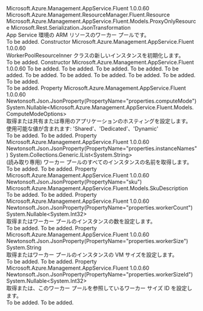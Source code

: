 <Type Name="WorkerPoolResourceInner" FullName="Microsoft.Azure.Management.AppService.Fluent.Models.WorkerPoolResourceInner">
  <TypeSignature Language="C#" Value="public class WorkerPoolResourceInner : Microsoft.Azure.Management.AppService.Fluent.Models.ProxyOnlyResource" />
  <TypeSignature Language="ILAsm" Value=".class public auto ansi beforefieldinit WorkerPoolResourceInner extends Microsoft.Azure.Management.AppService.Fluent.Models.ProxyOnlyResource" />
  <TypeSignature Language="DocId" Value="T:Microsoft.Azure.Management.AppService.Fluent.Models.WorkerPoolResourceInner" />
  <TypeSignature Language="VB.NET" Value="Public Class WorkerPoolResourceInner&#xA;Inherits ProxyOnlyResource" />
  <TypeSignature Language="F#" Value="type WorkerPoolResourceInner = class&#xA;    inherit ProxyOnlyResource" />
  <AssemblyInfo>
    <AssemblyName>Microsoft.Azure.Management.AppService.Fluent</AssemblyName>
    <AssemblyVersion>1.0.0.60</AssemblyVersion>
  </AssemblyInfo>
  <Base>
    <BaseTypeName>Microsoft.Azure.Management.ResourceManager.Fluent.Resource</BaseTypeName>
    <BaseTypeName FrameworkAlternate="azure-dotnet">Microsoft.Azure.Management.AppService.Fluent.Models.ProxyOnlyResource</BaseTypeName>
  </Base>
  <Interfaces />
  <Attributes>
    <Attribute>
      <AttributeName>Microsoft.Rest.Serialization.JsonTransformation</AttributeName>
    </Attribute>
  </Attributes>
  <Docs>
    <summary>
            App Service 環境の ARM リソースのワーカー プールです。
            </summary>
    <remarks>To be added.</remarks>
  </Docs>
  <Members>
    <Member MemberName=".ctor">
      <MemberSignature Language="C#" Value="public WorkerPoolResourceInner ();" />
      <MemberSignature Language="ILAsm" Value=".method public hidebysig specialname rtspecialname instance void .ctor() cil managed" />
      <MemberSignature Language="DocId" Value="M:Microsoft.Azure.Management.AppService.Fluent.Models.WorkerPoolResourceInner.#ctor" />
      <MemberSignature Language="VB.NET" Value="Public Sub New ()" />
      <MemberType>Constructor</MemberType>
      <AssemblyInfo>
        <AssemblyName>Microsoft.Azure.Management.AppService.Fluent</AssemblyName>
        <AssemblyVersion>1.0.0.60</AssemblyVersion>
      </AssemblyInfo>
      <Parameters />
      <Docs>
        <summary>
            WorkerPoolResourceInner クラスの新しいインスタンスを初期化します。
            </summary>
        <remarks>To be added.</remarks>
      </Docs>
    </Member>
    <Member MemberName=".ctor">
      <MemberSignature Language="C#" Value="public WorkerPoolResourceInner (string id = null, string name = null, string kind = null, string type = null, Nullable&lt;int&gt; workerSizeId = null, Nullable&lt;Microsoft.Azure.Management.AppService.Fluent.Models.ComputeModeOptions&gt; computeMode = null, string workerSize = null, Nullable&lt;int&gt; workerCount = null, System.Collections.Generic.IList&lt;string&gt; instanceNames = null, Microsoft.Azure.Management.AppService.Fluent.Models.SkuDescription sku = null);" />
      <MemberSignature Language="ILAsm" Value=".method public hidebysig specialname rtspecialname instance void .ctor(string id, string name, string kind, string type, valuetype System.Nullable`1&lt;int32&gt; workerSizeId, valuetype System.Nullable`1&lt;valuetype Microsoft.Azure.Management.AppService.Fluent.Models.ComputeModeOptions&gt; computeMode, string workerSize, valuetype System.Nullable`1&lt;int32&gt; workerCount, class System.Collections.Generic.IList`1&lt;string&gt; instanceNames, class Microsoft.Azure.Management.AppService.Fluent.Models.SkuDescription sku) cil managed" />
      <MemberSignature Language="DocId" Value="M:Microsoft.Azure.Management.AppService.Fluent.Models.WorkerPoolResourceInner.#ctor(System.String,System.String,System.String,System.String,System.Nullable{System.Int32},System.Nullable{Microsoft.Azure.Management.AppService.Fluent.Models.ComputeModeOptions},System.String,System.Nullable{System.Int32},System.Collections.Generic.IList{System.String},Microsoft.Azure.Management.AppService.Fluent.Models.SkuDescription)" />
      <MemberSignature Language="VB.NET" Value="Public Sub New (Optional id As String = null, Optional name As String = null, Optional kind As String = null, Optional type As String = null, Optional workerSizeId As Nullable(Of Integer) = null, Optional computeMode As Nullable(Of ComputeModeOptions) = null, Optional workerSize As String = null, Optional workerCount As Nullable(Of Integer) = null, Optional instanceNames As IList(Of String) = null, Optional sku As SkuDescription = null)" />
      <MemberSignature Language="F#" Value="new Microsoft.Azure.Management.AppService.Fluent.Models.WorkerPoolResourceInner : string * string * string * string * Nullable&lt;int&gt; * Nullable&lt;Microsoft.Azure.Management.AppService.Fluent.Models.ComputeModeOptions&gt; * string * Nullable&lt;int&gt; * System.Collections.Generic.IList&lt;string&gt; * Microsoft.Azure.Management.AppService.Fluent.Models.SkuDescription -&gt; Microsoft.Azure.Management.AppService.Fluent.Models.WorkerPoolResourceInner" Usage="new Microsoft.Azure.Management.AppService.Fluent.Models.WorkerPoolResourceInner (id, name, kind, type, workerSizeId, computeMode, workerSize, workerCount, instanceNames, sku)" />
      <MemberType>Constructor</MemberType>
      <AssemblyInfo>
        <AssemblyName>Microsoft.Azure.Management.AppService.Fluent</AssemblyName>
        <AssemblyVersion>1.0.0.60</AssemblyVersion>
      </AssemblyInfo>
      <Parameters>
        <Parameter Name="id" Type="System.String" />
        <Parameter Name="name" Type="System.String" />
        <Parameter Name="kind" Type="System.String" />
        <Parameter Name="type" Type="System.String" />
        <Parameter Name="workerSizeId" Type="System.Nullable&lt;System.Int32&gt;" />
        <Parameter Name="computeMode" Type="System.Nullable&lt;Microsoft.Azure.Management.AppService.Fluent.Models.ComputeModeOptions&gt;" />
        <Parameter Name="workerSize" Type="System.String" />
        <Parameter Name="workerCount" Type="System.Nullable&lt;System.Int32&gt;" />
        <Parameter Name="instanceNames" Type="System.Collections.Generic.IList&lt;System.String&gt;" />
        <Parameter Name="sku" Type="Microsoft.Azure.Management.AppService.Fluent.Models.SkuDescription" />
      </Parameters>
      <Docs>
        <param name="id">To be added.</param>
        <param name="name">To be added.</param>
        <param name="kind">To be added.</param>
        <param name="type">To be added.</param>
        <param name="workerSizeId">To be added.</param>
        <param name="computeMode">To be added.</param>
        <param name="workerSize">To be added.</param>
        <param name="workerCount">To be added.</param>
        <param name="instanceNames">To be added.</param>
        <param name="sku">To be added.</param>
        <summary>To be added.</summary>
        <remarks>To be added.</remarks>
      </Docs>
    </Member>
    <Member MemberName="ComputeMode">
      <MemberSignature Language="C#" Value="public Nullable&lt;Microsoft.Azure.Management.AppService.Fluent.Models.ComputeModeOptions&gt; ComputeMode { get; set; }" />
      <MemberSignature Language="ILAsm" Value=".property instance valuetype System.Nullable`1&lt;valuetype Microsoft.Azure.Management.AppService.Fluent.Models.ComputeModeOptions&gt; ComputeMode" />
      <MemberSignature Language="DocId" Value="P:Microsoft.Azure.Management.AppService.Fluent.Models.WorkerPoolResourceInner.ComputeMode" />
      <MemberSignature Language="VB.NET" Value="Public Property ComputeMode As Nullable(Of ComputeModeOptions)" />
      <MemberSignature Language="F#" Value="member this.ComputeMode : Nullable&lt;Microsoft.Azure.Management.AppService.Fluent.Models.ComputeModeOptions&gt; with get, set" Usage="Microsoft.Azure.Management.AppService.Fluent.Models.WorkerPoolResourceInner.ComputeMode" />
      <MemberType>Property</MemberType>
      <AssemblyInfo>
        <AssemblyName>Microsoft.Azure.Management.AppService.Fluent</AssemblyName>
        <AssemblyVersion>1.0.0.60</AssemblyVersion>
      </AssemblyInfo>
      <Attributes>
        <Attribute>
          <AttributeName>Newtonsoft.Json.JsonProperty(PropertyName="properties.computeMode")</AttributeName>
        </Attribute>
      </Attributes>
      <ReturnValue>
        <ReturnType>System.Nullable&lt;Microsoft.Azure.Management.AppService.Fluent.Models.ComputeModeOptions&gt;</ReturnType>
      </ReturnValue>
      <Docs>
        <summary>
            取得または共有または専用のアプリケーションのホスティングを設定します。 使用可能な値が含まれます: 'Shared'、'Dedicated'、'Dynamic'
            </summary>
        <value>To be added.</value>
        <remarks>To be added.</remarks>
      </Docs>
    </Member>
    <Member MemberName="InstanceNames">
      <MemberSignature Language="C#" Value="public System.Collections.Generic.IList&lt;string&gt; InstanceNames { get; }" />
      <MemberSignature Language="ILAsm" Value=".property instance class System.Collections.Generic.IList`1&lt;string&gt; InstanceNames" />
      <MemberSignature Language="DocId" Value="P:Microsoft.Azure.Management.AppService.Fluent.Models.WorkerPoolResourceInner.InstanceNames" />
      <MemberSignature Language="VB.NET" Value="Public ReadOnly Property InstanceNames As IList(Of String)" />
      <MemberSignature Language="F#" Value="member this.InstanceNames : System.Collections.Generic.IList&lt;string&gt;" Usage="Microsoft.Azure.Management.AppService.Fluent.Models.WorkerPoolResourceInner.InstanceNames" />
      <MemberType>Property</MemberType>
      <AssemblyInfo>
        <AssemblyName>Microsoft.Azure.Management.AppService.Fluent</AssemblyName>
        <AssemblyVersion>1.0.0.60</AssemblyVersion>
      </AssemblyInfo>
      <Attributes>
        <Attribute>
          <AttributeName>Newtonsoft.Json.JsonProperty(PropertyName="properties.instanceNames")</AttributeName>
        </Attribute>
      </Attributes>
      <ReturnValue>
        <ReturnType>System.Collections.Generic.IList&lt;System.String&gt;</ReturnType>
      </ReturnValue>
      <Docs>
        <summary>
            (読み取り専用) ワーカー プールのすべてのインスタンスの名前を取得します。
            </summary>
        <value>To be added.</value>
        <remarks>To be added.</remarks>
      </Docs>
    </Member>
    <Member MemberName="Sku">
      <MemberSignature Language="C#" Value="public Microsoft.Azure.Management.AppService.Fluent.Models.SkuDescription Sku { get; set; }" />
      <MemberSignature Language="ILAsm" Value=".property instance class Microsoft.Azure.Management.AppService.Fluent.Models.SkuDescription Sku" />
      <MemberSignature Language="DocId" Value="P:Microsoft.Azure.Management.AppService.Fluent.Models.WorkerPoolResourceInner.Sku" />
      <MemberSignature Language="VB.NET" Value="Public Property Sku As SkuDescription" />
      <MemberSignature Language="F#" Value="member this.Sku : Microsoft.Azure.Management.AppService.Fluent.Models.SkuDescription with get, set" Usage="Microsoft.Azure.Management.AppService.Fluent.Models.WorkerPoolResourceInner.Sku" />
      <MemberType>Property</MemberType>
      <AssemblyInfo>
        <AssemblyName>Microsoft.Azure.Management.AppService.Fluent</AssemblyName>
        <AssemblyVersion>1.0.0.60</AssemblyVersion>
      </AssemblyInfo>
      <Attributes>
        <Attribute>
          <AttributeName>Newtonsoft.Json.JsonProperty(PropertyName="sku")</AttributeName>
        </Attribute>
      </Attributes>
      <ReturnValue>
        <ReturnType>Microsoft.Azure.Management.AppService.Fluent.Models.SkuDescription</ReturnType>
      </ReturnValue>
      <Docs>
        <summary />
        <value>To be added.</value>
        <remarks>To be added.</remarks>
      </Docs>
    </Member>
    <Member MemberName="WorkerCount">
      <MemberSignature Language="C#" Value="public Nullable&lt;int&gt; WorkerCount { get; set; }" />
      <MemberSignature Language="ILAsm" Value=".property instance valuetype System.Nullable`1&lt;int32&gt; WorkerCount" />
      <MemberSignature Language="DocId" Value="P:Microsoft.Azure.Management.AppService.Fluent.Models.WorkerPoolResourceInner.WorkerCount" />
      <MemberSignature Language="VB.NET" Value="Public Property WorkerCount As Nullable(Of Integer)" />
      <MemberSignature Language="F#" Value="member this.WorkerCount : Nullable&lt;int&gt; with get, set" Usage="Microsoft.Azure.Management.AppService.Fluent.Models.WorkerPoolResourceInner.WorkerCount" />
      <MemberType>Property</MemberType>
      <AssemblyInfo>
        <AssemblyName>Microsoft.Azure.Management.AppService.Fluent</AssemblyName>
        <AssemblyVersion>1.0.0.60</AssemblyVersion>
      </AssemblyInfo>
      <Attributes>
        <Attribute>
          <AttributeName>Newtonsoft.Json.JsonProperty(PropertyName="properties.workerCount")</AttributeName>
        </Attribute>
      </Attributes>
      <ReturnValue>
        <ReturnType>System.Nullable&lt;System.Int32&gt;</ReturnType>
      </ReturnValue>
      <Docs>
        <summary>
            取得またはワーカー プールのインスタンスの数を設定します。
            </summary>
        <value>To be added.</value>
        <remarks>To be added.</remarks>
      </Docs>
    </Member>
    <Member MemberName="WorkerSize">
      <MemberSignature Language="C#" Value="public string WorkerSize { get; set; }" />
      <MemberSignature Language="ILAsm" Value=".property instance string WorkerSize" />
      <MemberSignature Language="DocId" Value="P:Microsoft.Azure.Management.AppService.Fluent.Models.WorkerPoolResourceInner.WorkerSize" />
      <MemberSignature Language="VB.NET" Value="Public Property WorkerSize As String" />
      <MemberSignature Language="F#" Value="member this.WorkerSize : string with get, set" Usage="Microsoft.Azure.Management.AppService.Fluent.Models.WorkerPoolResourceInner.WorkerSize" />
      <MemberType>Property</MemberType>
      <AssemblyInfo>
        <AssemblyName>Microsoft.Azure.Management.AppService.Fluent</AssemblyName>
        <AssemblyVersion>1.0.0.60</AssemblyVersion>
      </AssemblyInfo>
      <Attributes>
        <Attribute>
          <AttributeName>Newtonsoft.Json.JsonProperty(PropertyName="properties.workerSize")</AttributeName>
        </Attribute>
      </Attributes>
      <ReturnValue>
        <ReturnType>System.String</ReturnType>
      </ReturnValue>
      <Docs>
        <summary>
            取得またはワーカー プールのインスタンスの VM サイズを設定します。
            </summary>
        <value>To be added.</value>
        <remarks>To be added.</remarks>
      </Docs>
    </Member>
    <Member MemberName="WorkerSizeId">
      <MemberSignature Language="C#" Value="public Nullable&lt;int&gt; WorkerSizeId { get; set; }" />
      <MemberSignature Language="ILAsm" Value=".property instance valuetype System.Nullable`1&lt;int32&gt; WorkerSizeId" />
      <MemberSignature Language="DocId" Value="P:Microsoft.Azure.Management.AppService.Fluent.Models.WorkerPoolResourceInner.WorkerSizeId" />
      <MemberSignature Language="VB.NET" Value="Public Property WorkerSizeId As Nullable(Of Integer)" />
      <MemberSignature Language="F#" Value="member this.WorkerSizeId : Nullable&lt;int&gt; with get, set" Usage="Microsoft.Azure.Management.AppService.Fluent.Models.WorkerPoolResourceInner.WorkerSizeId" />
      <MemberType>Property</MemberType>
      <AssemblyInfo>
        <AssemblyName>Microsoft.Azure.Management.AppService.Fluent</AssemblyName>
        <AssemblyVersion>1.0.0.60</AssemblyVersion>
      </AssemblyInfo>
      <Attributes>
        <Attribute>
          <AttributeName>Newtonsoft.Json.JsonProperty(PropertyName="properties.workerSizeId")</AttributeName>
        </Attribute>
      </Attributes>
      <ReturnValue>
        <ReturnType>System.Nullable&lt;System.Int32&gt;</ReturnType>
      </ReturnValue>
      <Docs>
        <summary>
            取得または、このワーカー プールを参照しているワーカー サイズ ID を設定します。
            </summary>
        <value>To be added.</value>
        <remarks>To be added.</remarks>
      </Docs>
    </Member>
  </Members>
</Type>